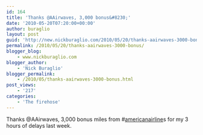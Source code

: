 ```yaml
---
id: 164
title: 'Thanks @AAirwaves, 3,000 bonus&#8230;'
date: '2010-05-20T07:20:00+00:00'
author: buraglio
layout: post
guid: 'http://new.nickburaglio.com/2010/05/20/thanks-aairwaves-3000-bonus/'
permalink: /2010/05/20/thanks-aairwaves-3000-bonus/
blogger_blog:
    - www.nickburaglio.com
blogger_author:
    - 'Nick Buraglio'
blogger_permalink:
    - /2010/05/thanks-aairwaves-3000-bonus.html
post_views:
    - '217'
categories:
    - 'The firehose'
---
```


Thanks @AAirwaves, 3,000 bonus miles from #[americanairline](http://search.twitter.com/search?q=%23americanairline)s for my 3 hours of delays last week.